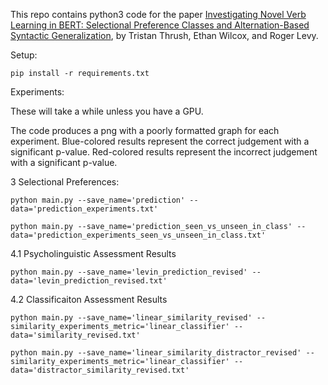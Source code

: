 This repo contains python3 code for the paper [Investigating Novel Verb Learning in BERT: Selectional Preference Classes and Alternation-Based Syntactic Generalization](https://www.aclweb.org/anthology/2020.blackboxnlp-1.25.pdf), by Tristan Thrush, Ethan Wilcox, and Roger Levy.

Setup:

`pip install -r requirements.txt`

Experiments:

These will take a while unless you have a GPU.

The code produces a png with a poorly formatted graph for each experiment. Blue-colored results
represent the correct judgement with a significant p-value. Red-colored results
represent the incorrect judgement with a significant p-value.

3 Selectional Preferences:

`python main.py --save_name='prediction' --data='prediction_experiments.txt'`

`python main.py --save_name='prediction_seen_vs_unseen_in_class' --data='prediction_experiments_seen_vs_unseen_in_class.txt'`

4.1 Psycholinguistic Assessment Results

`python main.py --save_name='levin_prediction_revised' --data='levin_prediction_revised.txt'`

4.2 Classificaiton Assessment Results

`python main.py --save_name='linear_similarity_revised' --similarity_experiments_metric='linear_classifier' --data='similarity_revised.txt'`

`python main.py --save_name='linear_similarity_distractor_revised' --similarity_experiments_metric='linear_classifier' --data='distractor_similarity_revised.txt'`
